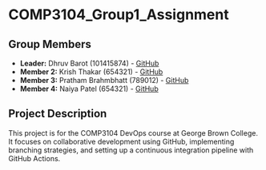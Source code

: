 # COMP3104_Group1_Assignment

## Group Members
- **Leader:** Dhruv Barot (101415874) - [GitHub](https://github.com/Dhruvbarot1)
- **Member 2:** Krish Thakar (654321) - [GitHub](https://github.com/janesmith)
- **Member 3:** Pratham Brahmbhatt (789012) - [GitHub](https://github.com/bobbrown)
- **Member 4:** Naiya Patel (654321) - [GitHub](https://github.com/janesmith)

## Project Description
This project is for the COMP3104 DevOps course at George Brown College. It focuses on collaborative development using GitHub, implementing branching strategies, and setting up a continuous integration pipeline with GitHub Actions.

